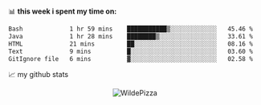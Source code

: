 📊 **this week i spent my time on:**
<!--START_SECTION:waka-->

```txt
Bash             1 hr 59 mins    ███████████▒░░░░░░░░░░░░░   45.46 %
Java             1 hr 28 mins    ████████▒░░░░░░░░░░░░░░░░   33.61 %
HTML             21 mins         ██░░░░░░░░░░░░░░░░░░░░░░░   08.16 %
Text             9 mins          █░░░░░░░░░░░░░░░░░░░░░░░░   03.60 %
GitIgnore file   6 mins          ▓░░░░░░░░░░░░░░░░░░░░░░░░   02.58 %
```

<!--END_SECTION:waka-->


📈 my github stats

<p align="center"> <img src="https://github-readme-stats.vercel.app/api?username=WildePizza&show_icons=true&theme=gotham" alt="WildePizza" />




